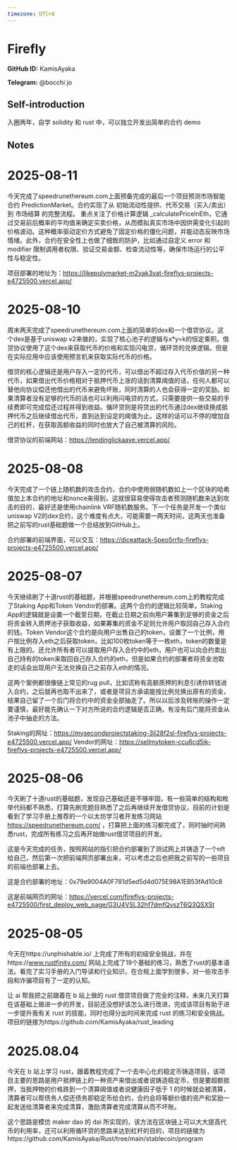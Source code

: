```yaml
---
timezone: UTC+8
---
```


# Firefly

**GitHub ID:** KamisAyaka

**Telegram:** @bocchi jo

## Self-introduction

入圈两年，自学 solidity 和 rust 中，可以独立开发出简单的合约 demo

## Notes

<!-- Content_START -->
# 2025-08-11

今天完成了speedrunethereum.com上面预备完成的最后一个项目预测市场智能合约 PredictionMarket。合约实现了从 初始流动性提供、代币交易（买入/卖出） 到 市场结算 的完整流程。
重点关注了价格计算逻辑 _calculatePriceInEth，它通过交易前后概率的平均值来确定买卖价格，从而模拟真实市场中因供需变化引起的价格波动。这种概率驱动定价方式避免了固定价格的僵化问题，并能动态反映市场情绪。此外，合约在安全性上也做了细致的防护，比如通过自定义 error 和 modifier 限制调用者权限、验证交易金额、检查流动性等，确保市场运行的公平性与稳定性。

项目部署的地址为：https://likepolymarket-m2yak3yat-fireflys-projects-e4725500.vercel.app/

# 2025-08-10

周末两天完成了speedrunethereum.com上面的简单的dex和一个借贷协议。这个dex是基于uniswap v2来做的，实现了核心池子的逻辑与x*y=k的恒定乘积。借贷协议使用了这个dex来获取代币的价格和实现闪电贷，循环贷的兑换逻辑。但是在实际应用中应该使用预言机来获取实际代币的价格。

借贷的核心逻辑还是用户存入一定的代币，可以借出不超过存入代币价值的另一种代币，如果借出代币价格相对于抵押代币上涨的话到清算阈值的话，任何人都可以替他向协议偿还他借出的代币来避免坏账，同时清算的人也会获得一定的奖励。如果清算者没有足够的代币的话也可以利用闪电贷的方式，只需要提供一些交易的手续费即可完成偿还过程并得到收益。循环贷则是将贷出的代币通过dex继续换成抵押代币之后继续借出代币，直到达到设定的阈值为止。这样的话可以不停的增加自己的杠杆，在获取高额收益的同时也放大了自己被清算的风险。

借贷协议的前端网站：https://lendinglickaave.vercel.app/

# 2025-08-08

今天完成了一个链上随机数的攻击合约，合约中使用弱随机数如上一个区块的哈希值加上本合约的地址和nonce来得到，这就很容易使得攻击者预测随机数来达到攻击的目的，最好还是使用chainlink VRF随机数服务。下一个任务是开发一个类似uniswap V2的dex合约，这个难度有点大，可能需要一两天时间，这两天也准备把之前写的rust基础题做一个总结放到GitHub上。

合约部署的前端界面，可以交互：https://diceattack-5peo5rrfo-fireflys-projects-e4725500.vercel.app/

# 2025-08-07

今天继续刷了十道rust的基础题，并根据speedrunethereum.com上的教程完成了Staking App和Token Vendor的部署。这两个合约的逻辑比较简单，Staking App的逻辑就是设置一个截至日期，在截止日期之前向用户筹集到足够的资金之后将资金转入质押池子获取收益，如果筹集的资金不足则允许用户取回自己存入合约的钱。Token Vendor这个合约是向用户出售自己的token，设置了一个比例，用户按比例存入eth之后获取token，比如100枚token等于一枚eth，token的数量是有上限的。还允许所有者可以提取用户存入合约中的eth，用户也可以向合约卖出自己持有的token来取回自己存入合约的eth，但是如果合约的部署者将资金池取走的话会出现用户无法兑换自己之前存入eth的情况。

  这两个案例都很像链上常见的rug pull，比如谎称有高额质押的利息引诱你转钱进入合约，之后就再也取不出来了，或者是项目方承诺能按比例兑换出原有的资金，结果自己留了一个后门将合约中的资金全部抽走了。所以以后涉及转账的操作一定要谨慎，最好能先确认一下对方所说的合约逻辑是否正确，有没有后门能将资金从池子中抽走的方法。

Staking的网址：https://mysecondprojectstaking-3li28f2sl-fireflys-projects-e4725500.vercel.app/
Vendor的网址：https://sellmytoken-ccu6cd5jk-fireflys-projects-e4725500.vercel.app/

# 2025-08-06

今天刷了十道rust的基础题，发现自己基础还是不够牢固，有一些简单的结构和枚举代码都不熟悉，打算先刷完题目熟悉了之后再继续开发借贷协议，目前的计划是看到了学习手册上推荐的一个以太坊学习者开发练习网站 https://speedrunethereum.com/ ，打算把上面的练习都完成了，同时抽时间熟悉rust，完成所有练习之后再开始做rust借贷项目的开发。

  这是今天完成的任务，按照网站的指引把合约部署到了测试网上并铸造了一个nft给自己，然后第一次把前端网页部署出来，可以考虑之后也把我之前写的一些项目的前端也部署上去。

这是合约部署的地址：0x79e9004A0F781d5ed5d4d075E98A1EB53fAd10c8 

这是前端网页的网址：https://vercel.com/fireflys-projects-e4725500/first_deploy_web_page/G3U4VSL32hf7dmfQvszT6Q3QSXSt

# 2025-08-05

今天在https://unphishable.io/ 上完成了所有的初级安全挑战，并在https://www.rustfinity.com/ 网站上完成了19个基础的练习，熟悉了rust的基本语法。看完了实习手册的入门导读和行业知识，在合规上面学到很多，对一些攻击手段和诈骗项目有了一定的认知。

让 ai 帮我把之前跟着在 b 站上做的 rust 借贷项目做了完全的注释，未来几天打算在该基础上做进一步的开发，目前还没想好该怎么进行改进，完成该项目有助于进一步提升我有关 rust 的技能，同时也得分出时间来完成 rust 的练习和安全挑战。项目的链接为https://github.com/KamisAyaka/rust_leading


# 2025.08.04

今天在 b 站上学习 rust，跟着教程完成了一个去中心化的稳定币铸造项目，该项目主要的思路是用户抵押链上的一种资产来借出或者说铸造稳定币，但是要超额抵押，当抵押物的价格跌到一个清算阈值或者说健康因子低于 1 的时候就会被清算，清算者可以帮债务人偿还债务即稳定币给合约，合约会将等额价值的资产和奖励一起发送给清算者来完成清算，激励清算者完成清算从而不坏账。

这个思路是模仿 maker dao 的 dai 所实现的，该方法在区块链上可以大大提高代币的利用率，还可以利用循环贷的思路来达到杠杆的目的，项目的链接为https://github.com/KamisAyaka/Rust/tree/main/stablecoin/program

<!-- Content_END -->
